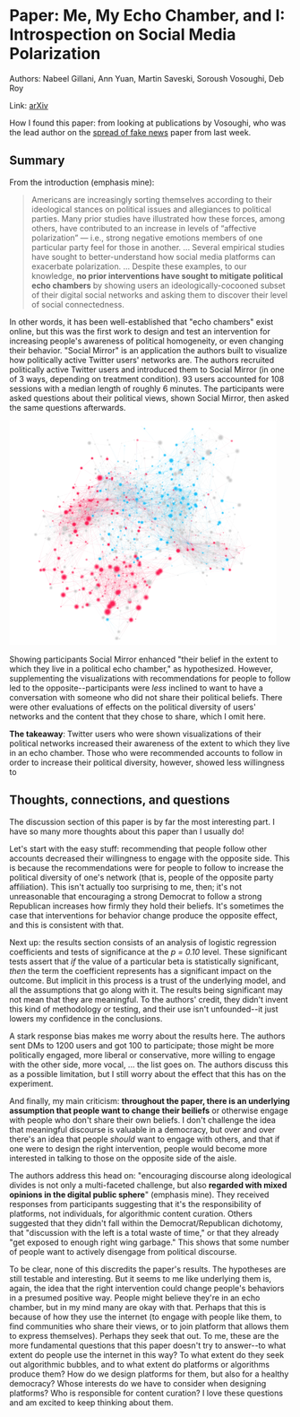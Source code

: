 <!-- date: 2019-12-18 -->
# Paper: Me, My Echo Chamber, and I: Introspection on Social Media Polarization
Authors: Nabeel Gillani, Ann Yuan, Martin Saveski, Soroush Vosoughi, Deb Roy

Link: [arXiv](https://arxiv.org/abs/1803.01731)

How I found this paper: from looking at publications by Vosoughi, who was the lead author on the [spread of fake news](spread_of_news_vosoughi.md) paper from last week.

## Summary
From the introduction (emphasis mine):

> Americans are increasingly sorting themselves according to their ideological stances on political issues and allegiances to political parties. Many prior studies have illustrated how these forces, among others, have contributed to an increase in levels of “affective polarization” — i.e., strong negative emotions members of one particular party feel for those in another. ... Several empirical studies have sought to better-understand how social media platforms can exacerbate polarization. ... Despite these examples, to our knowledge, **no prior interventions have sought to mitigate political echo chambers** by showing users an ideologically-cocooned subset of their digital social networks and asking them to discover their level of social connectedness.

In other words, it has been well-established that "echo chambers" exist online, but this was the first work to design and test an intervention for increasing people's awareness of political homogeneity, or even changing their behavior. "Social Mirror" is an application the authors built to visualize how politically active Twitter users' networks are. The authors recruited politically active Twitter users and introduced them to Social Mirror (in one of 3 ways, depending on treatment condition). 93 users accounted for 108 sessions with a median length of roughly 6 minutes. The participants were asked questions about their political views, shown Social Mirror, then asked the same questions afterwards.

![Sample image from "Social Mirror" application](introspection_echo_chamber_gillani_img1.png)

Showing participants Social Mirror enhanced "their belief in the extent to which they live in a political echo chamber," as hypothesized. However, supplementing the visualizations with recommendations for people to follow led to the opposite--participants were *less* inclined to want to have a conversation with someone who did not share their political beliefs. There were other evaluations of effects on the political diversity of users' networks and the content that they chose to share, which I omit here.

**The takeaway**: Twitter users who were shown visualizations of their political networks increased their awareness of the extent to which they live in an echo chamber. Those who were recommended accounts to follow in order to increase their political diversity, however, showed less willingness to

## Thoughts, connections, and questions
The discussion section of this paper is by far the most interesting part. I have so many more thoughts about this paper than I usually do!

Let's start with the easy stuff: recommending that people follow other accounts decreased their willingness to engage with the opposite side. This is because the recommendations were for people to follow to increase the political diversity of one's network (that is, people of the opposite party affiliation). This isn't actually too surprising to me, then; it's not unreasonable that encouraging a strong Democrat to follow a strong Republican increases how firmly they hold their beliefs. It's sometimes the case that interventions for behavior change produce the opposite effect, and this is consistent with that.

Next up: the results section consists of an analysis of logistic regression coefficients and tests of significance at the *p = 0.10* level. These significant tests assert that *if* the value of a particular beta is statistically significant, *then* the term the coefficient represents has a significant impact on the outcome. But implicit in this process is a trust of the underlying model, and all the assumptions that go along with it. The results being significant may not mean that they are meaningful. To the authors' credit, they didn't invent this kind of methodology or testing, and their use isn't unfounded--it just lowers my confidence in the conclusions.

A stark response bias makes me worry about the results here. The authors sent DMs to 1200 users and got 100 to participate; those might be more politically engaged, more liberal or conservative, more willing to engage with the other side, more vocal, ... the list goes on. The authors discuss this as a possible limitation, but I still worry about the effect that this has on the experiment.

And finally, my main criticism: **throughout the paper, there is an underlying assumption that people want to change their beiliefs** or otherwise engage with people who don't share their own beliefs. I don't challenge the idea that meaningful discourse is valuable in a democracy, but over and over there's an idea that people *should* want to engage with others, and that if one were to design the right intervention, people would become more interested in talking to those on the opposite side of the aisle.

The authors address this head on: "encouraging discourse along ideological divides is not only a multi-faceted challenge, but also **regarded with mixed opinions in the digital public sphere**" (emphasis mine). They received responses from participants suggesting that it's the responsibility of platforms, not individuals, for algorithmic content curation. Others suggested that they didn't fall within the Democrat/Republican dichotomy, that "discussion with the left is a total waste of time," or that they already "get exposed to enough right wing garbage." This shows that some number of people want to actively disengage from political discourse.

To be clear, none of this discredits the paper's results. The hypotheses are still testable and interesting. But it seems to me like underlying them is, again, the idea that the right intervention could change people's behaviors in a presumed positive way. People might believe they're in an echo chamber, but in my mind many are okay with that. Perhaps that this is because of how they use the internet (to engage with people like them, to find communities who share their views, or to join platform that allows them to express themselves). Perhaps they seek that out. To me, these are the more fundamental questions that this paper doesn't try to answer--to what extent do people use the internet in this way? To what extent do they seek out algorithmic bubbles, and to what extent do platforms or algorithms produce them? How do we design platforms for them, but also for a healthy democracy? Whose interests do we have to consider when designing platforms? Who is responsible for content curation? I love these questions and am excited to keep thinking about them.
